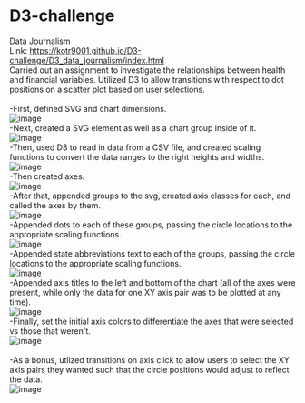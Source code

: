 # D3-challenge
Data Journalism<br />
Link: https://kotr9001.github.io/D3-challenge/D3_data_journalism/index.html
<br />
Carried out an assignment to investigate the relationships between health and financial variables. Utilized D3 to allow transitions
with respect to dot positions on a scatter plot based on user selections.<br />
<br />
-First, defined SVG and chart dimensions.<br />
![image](https://github.com/KotR9001/D3-challenge/assets/57807780/fb5a7838-9323-4c6d-b191-1156fc0e4a07)<br />
-Next, created a SVG element as well as a chart group inside of it.<br />
![image](https://github.com/KotR9001/D3-challenge/assets/57807780/e4d96c5e-7e6e-4cf9-94ad-77bb5acbbc1c)<br />
-Then, used D3 to read in data from a CSV file, and created scaling functions to convert the data ranges to the right heights and
widths.<br />
![image](https://github.com/KotR9001/D3-challenge/assets/57807780/a20ff0ac-b30e-4a42-aaae-179e295b4205)<br />
-Then created axes.<br />
![image](https://github.com/KotR9001/D3-challenge/assets/57807780/8fab3100-b30d-46ad-b458-29373e1307c4)<br />
-After that, appended groups to the svg, created axis classes for each, and called the axes by them.<br />
![image](https://github.com/KotR9001/D3-challenge/assets/57807780/763c4dfc-5e04-4f50-aa2c-661798359f82)<br />
-Appended dots to each of these groups, passing the circle locations to the appropriate scaling functions.<br />
![image](https://github.com/KotR9001/D3-challenge/assets/57807780/60a92ab5-39f7-4367-9500-d8a9a94def01)<br />
-Appended state abbreviations text to each of the groups, passing the circle locations to the appropriate scaling functions.<br />
![image](https://github.com/KotR9001/D3-challenge/assets/57807780/bf1eba05-832e-4689-8584-e0163044ddb1)<br />
-Appended axis titles to the left and bottom of the chart (all of the axes were present, while only the data for one XY axis pair
was to be plotted at any time).<br />
![image](https://github.com/KotR9001/D3-challenge/assets/57807780/8c163c04-9082-451c-bee1-b6669d3ae6e9)<br />
-Finally, set the initial axis colors to differentiate the axes that were selected vs those that weren't.<br />
![image](https://github.com/KotR9001/D3-challenge/assets/57807780/2e805f9a-6d64-4589-9a10-d46ae84d0608)<br />
<br />
-As a bonus, utlized transitions on axis click to allow users to select the XY axis pairs they wanted such that the circle positions
would adjust to reflect the data.<br />
![image](https://github.com/KotR9001/D3-challenge/assets/57807780/abd7605d-2ab6-44ef-833c-a17e212f826a)<br />
